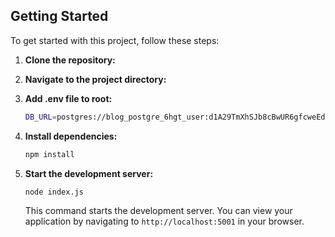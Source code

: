 ## Getting Started

To get started with this project, follow these steps:

1. **Clone the repository:**

2. **Navigate to the project directory:**

3. **Add .env file to root:**

    ```bash
   DB_URL=postgres://blog_postgre_6hgt_user:d1A29TmXhSJb8cBwUR6gfcweEdbfo4UH@dpg-cnecn2ev3ddc73cfpm30-a.oregon-postgres.render.com/blog_postgre_6hgt
    ```

4. **Install dependencies:**

    ```bash
    npm install
    ```

5. **Start the development server:**

    ```bash
    node index.js
    ```

   This command starts the development server. You can view your application by navigating to `http://localhost:5001` in your browser.
